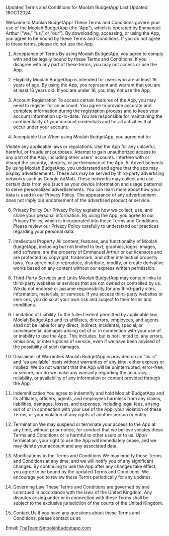 Updated Terms and Conditions for Moolah BudgetApp
Last Updated: 18OCT2024

Welcome to Moolah BudgetApp! These Terms and Conditions govern your use of the Moolah BudgetApp (the “App”), which is operated by Emmanuel Arthur (“we,” “us,” or “our”). By downloading, accessing, or using the App, you agree to be bound by these Terms and Conditions. If you do not agree to these terms, please do not use the App.

1. Acceptance of Terms
By using Moolah BudgetApp, you agree to comply with and be legally bound by these Terms and Conditions. If you disagree with any part of these terms, you may not access or use the App.

2. Eligibility
Moolah BudgetApp is intended for users who are at least 16 years of age. By using the App, you represent and warrant that you are at least 16 years old. If you are under 16, you may not use the App.

3. Account Registration
To access certain features of the App, you may need to register for an account. You agree to provide accurate and complete information during the registration process and to keep your account information up-to-date. You are responsible for maintaining the confidentiality of your account credentials and for all activities that occur under your account.

4. Acceptable Use
When using Moolah BudgetApp, you agree not to:

Violate any applicable laws or regulations.
Use the App for any unlawful, harmful, or fraudulent purposes.
Attempt to gain unauthorized access to any part of the App, including other users' accounts.
Interfere with or disrupt the security, integrity, or performance of the App.
5. Advertisements
By using Moolah BudgetApp, you understand and agree that the app may display advertisements. These ads may be served by third-party advertising networks such as Google AdMob. These networks may collect and use certain data from you (such as your device information and usage patterns) to serve personalized advertisements. You can learn more about how your data is used in our Privacy Policy. The appearance of any advertisement does not imply our endorsement of the advertised product or service.

6. Privacy Policy
Our Privacy Policy explains how we collect, use, and share your personal information. By using the App, you agree to our Privacy Policy, which is incorporated into these Terms and Conditions. Please review our Privacy Policy carefully to understand our practices regarding your personal data.

7. Intellectual Property
All content, features, and functionality of Moolah BudgetApp, including but not limited to text, graphics, logos, images, and software, are the property of Emmanuel Arthur or our licensors and are protected by copyright, trademark, and other intellectual property laws. You agree not to reproduce, distribute, modify, or create derivative works based on any content without our express written permission.

8. Third-Party Services and Links
Moolah BudgetApp may contain links to third-party websites or services that are not owned or controlled by us. We do not endorse or assume responsibility for any third-party sites, information, materials, or services. If you access third-party websites or services, you do so at your own risk and subject to their terms and conditions.

9. Limitation of Liability
To the fullest extent permitted by applicable law, Moolah BudgetApp and its affiliates, directors, employees, and agents shall not be liable for any direct, indirect, incidental, special, or consequential damages arising out of or in connection with your use of or inability to use the App. This includes, but is not limited to, any errors, omissions, or interruptions of service, even if we have been advised of the possibility of such damages.

10. Disclaimer of Warranties
Moolah BudgetApp is provided on an “as is” and “as available” basis without warranties of any kind, either express or implied. We do not warrant that the App will be uninterrupted, error-free, or secure, nor do we make any warranty regarding the accuracy, reliability, or availability of any information or content provided through the App.

11. Indemnification
You agree to indemnify and hold Moolah BudgetApp and its affiliates, officers, agents, and employees harmless from any claims, liabilities, damages, losses, and expenses, including legal fees, arising out of or in connection with your use of the App, your violation of these Terms, or your violation of any rights of another person or entity.

12. Termination
We may suspend or terminate your access to the App at any time, without prior notice, for conduct that we believe violates these Terms and Conditions or is harmful to other users or to us. Upon termination, your right to use the App will immediately cease, and we may delete your account and any associated data.

13. Modifications to the Terms and Conditions
We may modify these Terms and Conditions at any time, and we will notify you of any significant changes. By continuing to use the App after any changes take effect, you agree to be bound by the updated Terms and Conditions. We encourage you to review these Terms periodically for any updates.

14. Governing Law
These Terms and Conditions are governed by and construed in accordance with the laws of the United Kingdom. Any disputes arising under or in connection with these Terms shall be subject to the exclusive jurisdiction of the courts of the United Kingdom.

15. Contact Us
If you have any questions about these Terms and Conditions, please contact us at:

Email: TheTeam@moolahbudgetapp.com
